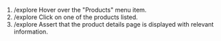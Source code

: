 1. /explore Hover over the "Products" menu item.
2. /explore Click on one of the products listed.
3. /explore Assert that the product details page is displayed with relevant information.